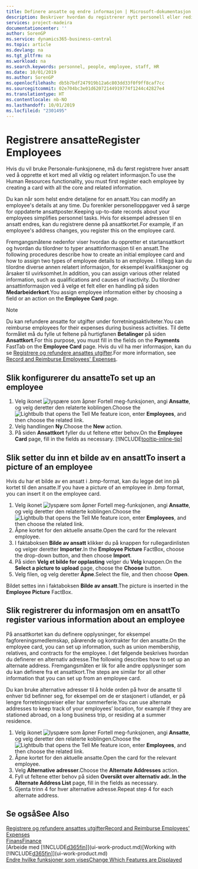 ```yaml
---
title: Definere ansatte og endre informasjon | Microsoft-dokumentasjon
description: Beskriver hvordan du registrerer nytt personell eller redigerer informasjon om eksisterende ansatte.
services: project-madeira
documentationcenter: ''
author: SorenGP
ms.service: dynamics365-business-central
ms.topic: article
ms.devlang: na
ms.tgt_pltfrm: na
ms.workload: na
ms.search.keywords: personnel, people, employee, staff, HR
ms.date: 10/01/2019
ms.author: SorenGP
ms.openlocfilehash: db5b7bdf247919b12a6c803dd33f0f9ff8caf7cc
ms.sourcegitcommit: 02e704bc3e01d62072144919774f1244c42827e4
ms.translationtype: HT
ms.contentlocale: nb-NO
ms.lasthandoff: 10/01/2019
ms.locfileid: "2301495"
---
```

# <a name="register-employees"></a><span data-ttu-id="a0293-103">Registrere ansatte</span><span class="sxs-lookup"><span data-stu-id="a0293-103">Register Employees</span></span>
<span data-ttu-id="a0293-104">Hvis du vil bruke Personale-funksjonene, må du først registrere hver ansatt ved å opprette et kort med all viktig og relatert informasjon.</span><span class="sxs-lookup"><span data-stu-id="a0293-104">To use the Human Resources functionality, you must first register each employee by creating a card with all the core and related information.</span></span>

<span data-ttu-id="a0293-105">Du kan når som helst endre detaljene for en ansatt.</span><span class="sxs-lookup"><span data-stu-id="a0293-105">You can modify an employee's details at any time.</span></span> <span data-ttu-id="a0293-106">Du forenkler personelloppgaver ved å sørge for oppdaterte ansattposter.</span><span class="sxs-lookup"><span data-stu-id="a0293-106">Keeping up-to-date records about your employees simplifies personnel tasks.</span></span> <span data-ttu-id="a0293-107">Hvis for eksempel adressen til en ansatt endres, kan du registrere denne på ansattkortet.</span><span class="sxs-lookup"><span data-stu-id="a0293-107">For example, if an employee's address changes, you register this on the employee card.</span></span>

<span data-ttu-id="a0293-108">Fremgangsmåtene nedenfor viser hvordan du oppretter et startansattkort og hvordan du tilordner to typer ansattinformasjon til en ansatt.</span><span class="sxs-lookup"><span data-stu-id="a0293-108">The following procedures describe how to create an initial employee card and how to assign two types of employee details to an employee.</span></span> <span data-ttu-id="a0293-109">I tillegg kan du tilordne diverse annen relatert informasjon, for eksempel kvalifikasjoner og årsaker til uvirksomhet.</span><span class="sxs-lookup"><span data-stu-id="a0293-109">In addition, you can assign various other related information, such as qualifications and causes of inactivity.</span></span> <span data-ttu-id="a0293-110">Du tilordner ansattinformasjon ved å velge et felt eller en handling på siden **Medarbeiderkort**.</span><span class="sxs-lookup"><span data-stu-id="a0293-110">You assign employee information either by choosing a field or an action on the **Employee Card** page.</span></span>

> [!NOTE]  
> <span data-ttu-id="a0293-111">Du kan refundere ansatte for utgifter under forretningsaktiviteter.</span><span class="sxs-lookup"><span data-stu-id="a0293-111">You can reimburse employees for their expenses during business activities.</span></span> <span data-ttu-id="a0293-112">Til dette formålet må du fylle ut feltene på hurtigfanen **Betalinger** på siden **Ansattkort**.</span><span class="sxs-lookup"><span data-stu-id="a0293-112">For this purpose, you must fill in the fields on the **Payments** FastTab on the **Employee Card** page.</span></span> <span data-ttu-id="a0293-113">Hvis du vil ha mer informasjon, kan du se [Registrere og refundere ansattes utgifter](finance-how-record-reimburse-employee-expenses.md).</span><span class="sxs-lookup"><span data-stu-id="a0293-113">For more information, see [Record and Reimburse Employees' Expenses](finance-how-record-reimburse-employee-expenses.md).</span></span>

## <a name="to-set-up-an-employee"></a><span data-ttu-id="a0293-114">Slik konfigurerer du ansatte</span><span class="sxs-lookup"><span data-stu-id="a0293-114">To set up an employee</span></span>
1. <span data-ttu-id="a0293-115">Velg ikonet ![lyspære som åpner Fortell meg-funksjonen](media/ui-search/search_small.png "Fortell hva du vil gjøre"), angi **Ansatte**, og velg deretter den relaterte koblingen.</span><span class="sxs-lookup"><span data-stu-id="a0293-115">Choose the ![Lightbulb that opens the Tell Me feature](media/ui-search/search_small.png "Tell me what you want to do") icon, enter **Employees**, and then choose the related link.</span></span>
2. <span data-ttu-id="a0293-116">Velg handlingen **Ny**.</span><span class="sxs-lookup"><span data-stu-id="a0293-116">Choose the **New** action.</span></span>
3. <span data-ttu-id="a0293-117">På siden **Ansattkort** fyller du ut feltene etter behov.</span><span class="sxs-lookup"><span data-stu-id="a0293-117">On the **Employee Card** page, fill in the fields as necessary.</span></span> [!INCLUDE[tooltip-inline-tip](includes/tooltip-inline-tip_md.md)]

## <a name="to-insert-a-picture-of-an-employee"></a><span data-ttu-id="a0293-118">Slik setter du inn et bilde av en ansatt</span><span class="sxs-lookup"><span data-stu-id="a0293-118">To insert a picture of an employee</span></span>
<span data-ttu-id="a0293-119">Hvis du har et bilde av en ansatt i .bmp-format, kan du legge det inn på kortet til den ansatte.</span><span class="sxs-lookup"><span data-stu-id="a0293-119">If you have a picture of an employee in .bmp format, you can insert it on the employee card.</span></span>

1. <span data-ttu-id="a0293-120">Velg ikonet ![lyspære som åpner Fortell meg-funksjonen](media/ui-search/search_small.png "Fortell hva du vil gjøre"), angi **Ansatte**, og velg deretter den relaterte koblingen.</span><span class="sxs-lookup"><span data-stu-id="a0293-120">Choose the ![Lightbulb that opens the Tell Me feature](media/ui-search/search_small.png "Tell me what you want to do") icon, enter **Employees**, and then choose the related link.</span></span>
2. <span data-ttu-id="a0293-121">Åpne kortet for den aktuelle ansatte.</span><span class="sxs-lookup"><span data-stu-id="a0293-121">Open the card for the relevant employee.</span></span>
3. <span data-ttu-id="a0293-122">I faktaboksen **Bilde av ansatt** klikker du på knappen for rullegardinlisten og velger deretter **Importer**.</span><span class="sxs-lookup"><span data-stu-id="a0293-122">In the **Employee Picture** FactBox, choose the drop-down button, and then choose **Import**.</span></span>
4. <span data-ttu-id="a0293-123">På siden **Velg et bilde for opplasting** velger du **Velg** knappen.</span><span class="sxs-lookup"><span data-stu-id="a0293-123">On the **Select a picture to upload** page, choose the **Choose** button.</span></span>
5. <span data-ttu-id="a0293-124">Velg filen, og velg deretter **Åpne**.</span><span class="sxs-lookup"><span data-stu-id="a0293-124">Select the file, and then choose **Open**.</span></span>

<span data-ttu-id="a0293-125">Bildet settes inn i faktaboksen **Bilde av ansatt**.</span><span class="sxs-lookup"><span data-stu-id="a0293-125">The picture is inserted in the **Employee Picture** FactBox.</span></span>

## <a name="to-register-various-information-about-an-employee"></a><span data-ttu-id="a0293-126">Slik registrerer du informasjon om en ansatt</span><span class="sxs-lookup"><span data-stu-id="a0293-126">To register various information about an employee</span></span>
<span data-ttu-id="a0293-127">På ansattkortet kan du definere opplysninger, for eksempel fagforeningsmedlemskap, pårørende og kontrakter for den ansatte.</span><span class="sxs-lookup"><span data-stu-id="a0293-127">On the employee card, you can set up information, such as union membership, relatives, and contracts for the employee.</span></span> <span data-ttu-id="a0293-128">I det følgende beskrives hvordan du definerer en alternativ adresse.</span><span class="sxs-lookup"><span data-stu-id="a0293-128">The following describes how to set up an alternate address.</span></span> <span data-ttu-id="a0293-129">Fremgangsmåten er lik for alle andre opplysninger som du kan definere fra et ansattkort.</span><span class="sxs-lookup"><span data-stu-id="a0293-129">The steps are similar for all other information that you can set up from an employee card.</span></span>

<span data-ttu-id="a0293-130">Du kan bruke alternative adresser til å holde orden på hvor de ansatte til enhver tid befinner seg, for eksempel om de er stasjonert i utlandet, er på lengre forretningsreiser eller har sommerferie.</span><span class="sxs-lookup"><span data-stu-id="a0293-130">You can use alternate addresses to keep track of your employees’ location, for example if they are stationed abroad, on a long business trip, or residing at a summer residence.</span></span>

1. <span data-ttu-id="a0293-131">Velg ikonet ![lyspære som åpner Fortell meg-funksjonen](media/ui-search/search_small.png "Fortell hva du vil gjøre"), angi **Ansatte**, og velg deretter den relaterte koblingen.</span><span class="sxs-lookup"><span data-stu-id="a0293-131">Choose the ![Lightbulb that opens the Tell Me feature](media/ui-search/search_small.png "Tell me what you want to do") icon, enter **Employees**, and then choose the related link.</span></span>
2. <span data-ttu-id="a0293-132">Åpne kortet for den aktuelle ansatte.</span><span class="sxs-lookup"><span data-stu-id="a0293-132">Open the card for the relevant employee.</span></span>
3. <span data-ttu-id="a0293-133">Velg **Alternative adresser**.</span><span class="sxs-lookup"><span data-stu-id="a0293-133">Choose the **Alternate Addresses** action.</span></span>
4. <span data-ttu-id="a0293-134">Fyll ut feltene etter behov på siden **Oversikt over alternativ adr.**.</span><span class="sxs-lookup"><span data-stu-id="a0293-134">**In the Alternate Address List** page, fill in the fields as necessary.</span></span>
5. <span data-ttu-id="a0293-135">Gjenta trinn 4 for hver alternative adresse.</span><span class="sxs-lookup"><span data-stu-id="a0293-135">Repeat step 4 for each alternate address.</span></span>

## <a name="see-also"></a><span data-ttu-id="a0293-136">Se også</span><span class="sxs-lookup"><span data-stu-id="a0293-136">See Also</span></span>
[<span data-ttu-id="a0293-137">Registrere og refundere ansattes utgifter</span><span class="sxs-lookup"><span data-stu-id="a0293-137">Record and Reimburse Employees' Expenses</span></span>](finance-how-record-reimburse-employee-expenses.md)  
[<span data-ttu-id="a0293-138">Finans</span><span class="sxs-lookup"><span data-stu-id="a0293-138">Finance</span></span>](finance.md)  
<span data-ttu-id="a0293-139">[Arbeide med [!INCLUDE[d365fin](includes/d365fin_md.md)]](ui-work-product.md)</span><span class="sxs-lookup"><span data-stu-id="a0293-139">[Working with [!INCLUDE[d365fin](includes/d365fin_md.md)]](ui-work-product.md)</span></span>  
[<span data-ttu-id="a0293-140">Endre hvilke funksjoner som vises</span><span class="sxs-lookup"><span data-stu-id="a0293-140">Change Which Features are Displayed</span></span>](ui-experiences.md)

